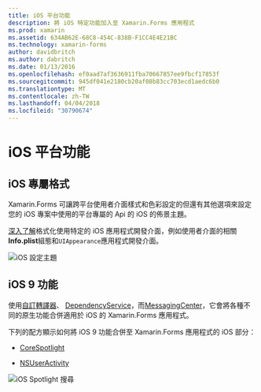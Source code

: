 ```yaml
---
title: iOS 平台功能
description: 將 iOS 特定功能加入至 Xamarin.Forms 應用程式
ms.prod: xamarin
ms.assetid: 634AB62E-68C8-454C-838B-F1CC4E4E21BC
ms.technology: xamarin-forms
author: davidbritch
ms.author: dabritch
ms.date: 01/13/2016
ms.openlocfilehash: ef0aad7af3636911fba70667857ee9fbcf17853f
ms.sourcegitcommit: 945df041e2180cb20af08b83cc703ecd1aedc6b0
ms.translationtype: MT
ms.contentlocale: zh-TW
ms.lasthandoff: 04/04/2018
ms.locfileid: "30790674"
---
```

# <a name="ios-platform-features"></a>iOS 平台功能

## <a name="ios-specific-formatting"></a>iOS 專屬格式

Xamarin.Forms 可讓跨平台使用者介面樣式和色彩設定的但還有其他選項來設定您的 iOS 專案中使用的平台專屬的 Api 的 iOS 的佈景主題。

[深入了解](theme.md)格式化使用特定的 iOS 應用程式開發介面，例如使用者介面的相關**Info.plist**組態和`UIAppearance`應用程式開發介面。

![](images/status-white-sml.png "iOS 設定主題")

## <a name="ios-9-features"></a>iOS 9 功能

使用[自訂轉譯器](~/xamarin-forms/app-fundamentals/custom-renderer/index.md)、 [DependencyService](~/xamarin-forms/app-fundamentals/dependency-service/index.md)，而[MessagingCenter](~/xamarin-forms/app-fundamentals/messaging-center.md)，它會將各種不同的原生功能合併適用於 iOS 的 Xamarin.Forms 應用程式。

下列的配方顯示如何將 iOS 9 功能合併至 Xamarin.Forms 應用程式的 iOS 部分：

* [CoreSpotlight](https://developer.xamarin.com/recipes/cross-platform/xamarin-forms/ios/core-spotlight-search/)

* [NSUserActivity](https://developer.xamarin.com/recipes/cross-platform/xamarin-forms/ios/nsuseractivity-search/)

![](images/corespotlight.png "iOS Spotlight 搜尋")

